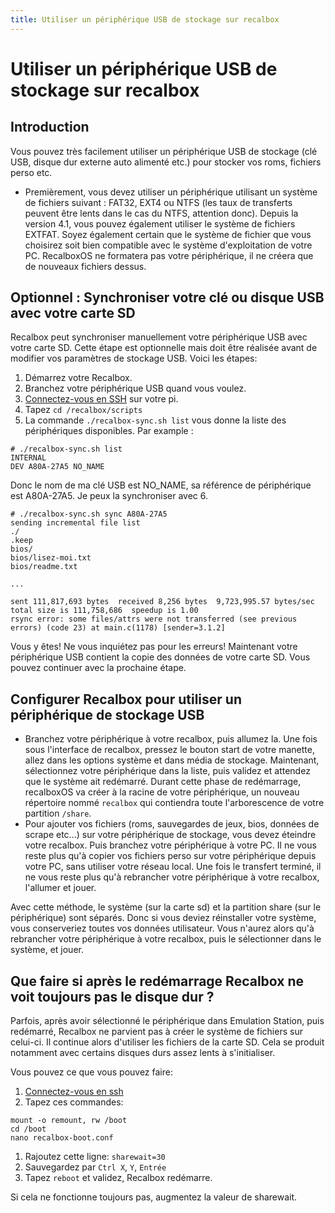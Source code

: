 ```yaml
---
title: Utiliser un périphérique USB de stockage sur recalbox
---
```


# Utiliser un périphérique USB de stockage sur recalbox

## Introduction

Vous pouvez très facilement utiliser un périphérique USB de stockage \(clé USB, disque dur externe auto alimenté etc.\) pour stocker vos roms, fichiers perso etc.

* Premièrement, vous devez utiliser un périphérique utilisant un système de fichiers suivant : FAT32, EXT4 ou NTFS \(les taux de transferts peuvent être lents dans le cas du NTFS, attention donc\). Depuis la version 4.1, vous pouvez également utiliser le système de fichiers EXTFAT. Soyez également certain que le système de fichier que vous choisirez soit bien compatible avec le système d'exploitation de votre PC. RecalboxOS ne formatera pas votre périphérique, il ne créera que de nouveaux fichiers dessus.

## Optionnel : Synchroniser votre clé ou disque USB avec votre carte SD

Recalbox peut synchroniser manuellement votre périphérique USB avec votre carte SD. Cette étape est optionnelle mais doit être réalisée avant de modifier vos paramètres de stockage USB. Voici les étapes:

1. Démarrez votre Recalbox.
2. Branchez votre périphérique USB quand vous voulez.
3. [ Connectez-vous en SSH](/fr/tutoriels/systeme/acces/acces-root-via-terminal) sur votre pi.
4. Tapez `cd /recalbox/scripts`
5. La commande `./recalbox-sync.sh list` vous donne la liste des périphériques disponibles. Par example :

```text
# ./recalbox-sync.sh list
INTERNAL
DEV A80A-27A5 NO_NAME
```

Donc le nom de ma clé USB est NO\_NAME, sa référence de périphérique est A80A-27A5. Je peux la synchroniser avec 6.

```text
# ./recalbox-sync.sh sync A80A-27A5
sending incremental file list
./
.keep
bios/
bios/lisez-moi.txt
bios/readme.txt

...

sent 111,817,693 bytes  received 8,256 bytes  9,723,995.57 bytes/sec
total size is 111,758,686  speedup is 1.00
rsync error: some files/attrs were not transferred (see previous errors) (code 23) at main.c(1178) [sender=3.1.2]
```

Vous y êtes! Ne vous inquiétez pas pour les erreurs! Maintenant votre périphérique USB contient la copie des données de votre carte SD. Vous pouvez continuer avec la prochaine étape.

## Configurer Recalbox pour utiliser un périphérique de stockage USB

* Branchez votre périphérique à votre recalbox, puis allumez la. Une fois sous l'interface de recalbox, pressez le bouton start de votre manette, allez dans les options système et dans média de stockage. Maintenant, sélectionnez votre périphérique dans la liste, puis validez et attendez que le système ait redémarré. Durant cette phase de redémarrage, recalboxOS va créer à la racine de votre périphérique, un nouveau répertoire nommé `recalbox` qui contiendra toute l'arborescence de votre partition `/share`.
* Pour ajouter vos fichiers \(roms, sauvegardes de jeux, bios, données de scrape etc...\) sur votre périphérique de stockage, vous devez éteindre votre recalbox. Puis branchez votre périphérique à votre PC. Il ne vous reste plus qu'à copier vos fichiers perso sur votre périphérique depuis votre PC, sans utiliser votre réseau local. Une fois le transfert terminé, il ne vous reste plus qu'à rebrancher votre périphérique à votre recalbox, l'allumer et jouer.

Avec cette méthode, le système \(sur la carte sd\) et la partition share \(sur le périphérique\) sont séparés. Donc si vous deviez réinstaller votre système, vous conserveriez toutes vos données utilisateur. Vous n'aurez alors qu'à rebrancher votre périphérique à votre recalbox, puis le sélectionner dans le système, et jouer.

## Que faire si après le redémarrage Recalbox ne voit toujours pas le disque dur ?

Parfois, après avoir sélectionné le périphérique dans Emulation Station, puis redémarré, Recalbox ne parvient pas à créer le système de fichiers sur celui-ci. Il continue alors d'utiliser les fichiers de la carte SD. Cela se produit notamment avec certains disques durs assez lents à s'initialiser.

Vous pouvez ce que vous pouvez faire:

1. [Connectez-vous en ssh ](/fr/tutoriels/systeme/acces/acces-root-via-terminal)
2. Tapez ces commandes:

```text
mount -o remount, rw /boot
cd /boot
nano recalbox-boot.conf
```

1. Rajoutez cette ligne: `sharewait=30`
2. Sauvegardez par `Ctrl X`, `Y`, `Entrée`
3. Tapez `reboot` et validez, Recalbox redémarre.

Si cela ne fonctionne toujours pas, augmentez la valeur de sharewait.

